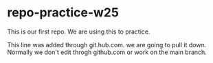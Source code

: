 # repo-practice-w25
This is our first repo. We are using this to practice.

This line was added through git.hub.com. we are going to pull it down. Normally we don't edit throgh github.com or work on the main branch.
